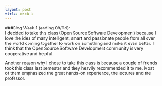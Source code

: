 ```yaml
---
layout: post
title: Week 1
---
```


###Blog Week 1 (ending 09/04):  
I decided to take this class (Open Source Software Development) because I love the idea of many intelligent, smart and passionate people from all over the world coming together to work on something and make it even better. I think that the Open Source Software Development community is very cooperative and helpful.

Another reason why I chose to take this class is because a couple of friends took this class last semester and they heavily recommended it to me. Most of them emphasized the great hands-on experience, the lectures and the professor.
